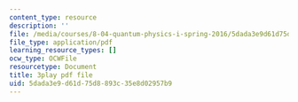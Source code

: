 ```yaml
---
content_type: resource
description: ''
file: /media/courses/8-04-quantum-physics-i-spring-2016/5dada3e9d61d75d8893c35e8d02957b9_0USje5vTIKs.pdf
file_type: application/pdf
learning_resource_types: []
ocw_type: OCWFile
resourcetype: Document
title: 3play pdf file
uid: 5dada3e9-d61d-75d8-893c-35e8d02957b9
---
```

